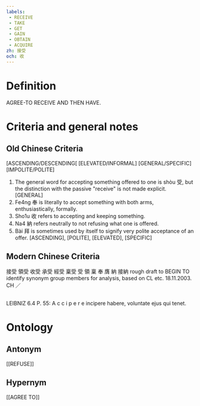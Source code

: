 ```yaml
---
labels: 
 - RECEIVE
 - TAKE
 - GET
 - GAIN
 - OBTAIN
 - ACQUIRE
zh: 接受
och: 收
---
```


# Definition
AGREE-TO RECEIVE AND THEN HAVE. 
# Criteria and general notes
## Old Chinese Criteria
[ASCENDING/DESCENDING[
[ELEVATED/INFORMAL]
[GENERAL/SPECIFIC]
[IMPOLITE/POLITE]
1. The general word for accepting something offered to one is shòu 受, but the distinction with the passive "receive" is not made explicit.
[GENERAL]
2. Fe4ng 奉 is literally to accept something with both arms, enthusiastically, formally.
3. Sho1u 收 refers to accepting and keeping something.
4. Na4 納 refers neutrally to not refusing what one is offered.
5. Bài 拜 is sometimes used by itself to signify very polite acceptance of an offer.
[ASCENDING], [POLITE], [ELEVATED], [SPECIFIC]
## Modern Chinese Criteria
接受
領受
收受
承受
經受
稟受
受
領
稟
奉
膺
納
接納
rough draft to BEGIN TO identify synonym group members for analysis, based on CL etc. 18.11.2003. CH ／
## 
LEIBNIZ 6.4 P. 55: A c c i p e r e incipere habere, voluntate ejus qui tenet.
# Ontology

## Antonym
[[REFUSE]]
## Hypernym
[[AGREE TO]]
